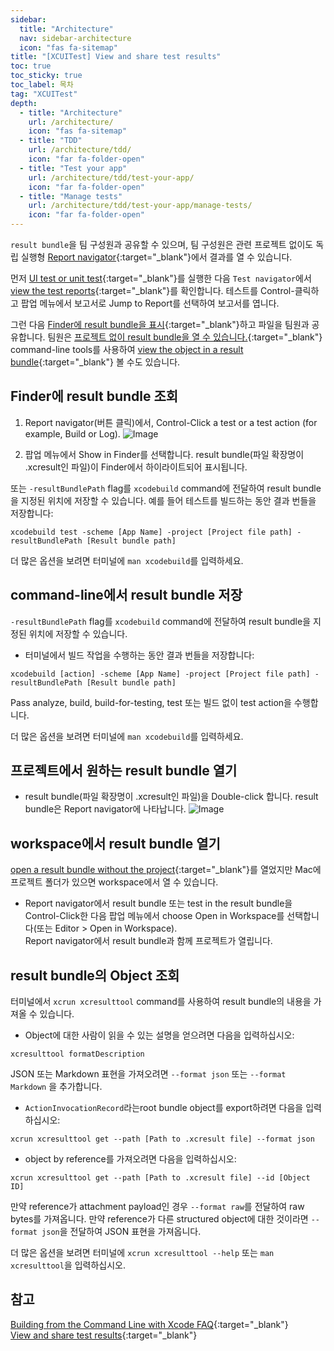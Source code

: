 ```yaml
---
sidebar:
  title: "Architecture"
  nav: sidebar-architecture
  icon: "fas fa-sitemap"
title: "[XCUITest] View and share test results"
toc: true
toc_sticky: true
toc_label: 목차
tag: "XCUITest"
depth:
  - title: "Architecture"
    url: /architecture/
    icon: "fas fa-sitemap"
  - title: "TDD"
    url: /architecture/tdd/
    icon: "far fa-folder-open"
  - title: "Test your app"
    url: /architecture/tdd/test-your-app/
    icon: "far fa-folder-open"
  - title: "Manage tests"
    url: /architecture/tdd/test-your-app/manage-tests/
    icon: "far fa-folder-open"
---
```

`result bundle`을 팀 구성원과 공유할 수 있으며, 팀 구성원은 관련 프로젝트 없이도 독립 실행형 [<i class="fas fa-link"></i> Report navigator](https://help.apple.com/xcode/mac/current/#/dev7bb5cf385){:target="_blank"}에서 결과를 열 수 있습니다.  

먼저 [<i class="fas fa-link"></i> UI test or unit test](https://help.apple.com/xcode/mac/current/#/dev42b289fbc?sub=devae9a50aac){:target="_blank"}를 실행한 다음 `Test navigator`에서 [<i class="fas fa-link"></i> view the test reports](https://help.apple.com/xcode/mac/current/#/devba2c7e1bc?sub=devae9a50aac){:target="_blank"}를 확인합니다. 테스트를 Control-클릭하고 팝업 메뉴에서 보고서로 Jump to Report를 선택하여 보고서를 엽니다.  

그런 다음 [<i class="fas fa-link"></i> Finder에 result bundle을 표시](https://help.apple.com/xcode/mac/current/#/devc38fc7392?sub=dev4b5be04e0){:target="_blank"}하고 파일을 팀원과 공유합니다. 팀원은 [<i class="fas fa-link"></i> 프로젝트 없이 result bundle을 열 수 있습니다.](https://help.apple.com/xcode/mac/current/#/devc38fc7392?sub=devae9a50aac){:target="_blank"} command-line tools를 사용하여 [<i class="fas fa-link"></i> view the object in a result bundle](https://help.apple.com/xcode/mac/current/#/devc38fc7392?sub=dev0fe9c3ea3){:target="_blank"} 볼 수도 있습니다.

## Finder에 result bundle 조회

1. Report navigator(버튼 클릭)에서, Control-Click a test or a test action (for example, Build or Log).
![Image](https://help.apple.com/xcode/mac/current/en.lproj/Art/rb_show_in_finder.png)  

2. 팝업 메뉴에서 Show in Finder를 선택합니다.
result bundle(파일 확장명이 .xcresult인 파일)이 Finder에서 하이라이트되어 표시됩니다.  

또는 `-resultBundlePath` flag를 `xcodebuild` command에 전달하여 result bundle을 지정된 위치에 저장할 수 있습니다. 예를 들어 테스트를 빌드하는 동안 결과 번들을 저장합니다:
```
xcodebuild test -scheme [App Name] -project [Project file path] -resultBundlePath [Result bundle path]
```
더 많은 옵션을 보려면 터미널에 `man xcodebuild`를 입력하세요.

## command-line에서 result bundle 저장
`-resultBundlePath` flag를 `xcodebuild` command에 전달하여 result bundle을 지정된 위치에 저장할 수 있습니다.

* 터미널에서 빌드 작업을 수행하는 동안 결과 번들을 저장합니다:  
```
xcodebuild [action] -scheme [App Name] -project [Project file path] -resultBundlePath [Result bundle path]
```
Pass analyze, build, build-for-testing, test 또는 빌드 없이 test action을 수행합니다.

더 많은 옵션을 보려면 터미널에 `man xcodebuild`를 입력하세요.

## 프로젝트에서 원하는 result bundle 열기
* result bundle(파일 확장명이 .xcresult인 파일)을 Double-click 합니다.
result bundle은 Report navigator에 나타납니다.
![Image](https://help.apple.com/xcode/mac/current/en.lproj/Art/rb_open_result_bundle.png)  

## workspace에서 result bundle 열기
[<i class="fas fa-link"></i> open a result bundle without the project](https://help.apple.com/xcode/mac/current/#/devc38fc7392?sub=devae9a50aac){:target="_blank"}를 열었지만 Mac에 프로젝트 폴더가 있으면 workspace에서 열 수 있습니다.
* Report navigator에서 result bundle 또는 test in the result bundle을 Control-Click한 다음 팝업 메뉴에서 choose Open in Workspace를 선택합니다(또는 Editor > Open in Workspace).  
Report navigator에서 result bundle과 함께 프로젝트가 열립니다.

## result bundle의 Object 조회
터미널에서 `xcrun xcresulttool` command를 사용하여 result bundle의 내용을 가져올 수 있습니다.

* Object에 대한 사람이 읽을 수 있는 설명을 얻으려면 다음을 입력하십시오:
```
xcresulttool formatDescription
```
JSON 또는 Markdown 표현을 가져오려면 `--format json` 또는 `--format Markdown` 을 추가합니다.

* `ActionInvocationRecord`라는root bundle object를 export하려면 다음을 입력하십시오:
```
xcrun xcresulttool get --path [Path to .xcresult file] --format json
```
* object by reference를 가져오려면 다음을 입력하십시오:
```
xcrun xcresulttool get --path [Path to .xcresult file] --id [Object ID]
```
만약 reference가 attachment payload인 경우 `--format raw`를 전달하여 raw bytes를 가져옵니다. 만약 reference가 다른 structured object에 대한 것이라면 `--format json`을 전달하여 JSON 표현을 가져옵니다.

더 많은 옵션을 보려면 터미널에 `xcrun xcresulttool --help` 또는 `man xcresulttool`을 입력하십시오.

 

## 참고
[<i class="fas fa-link"></i> Building from the Command Line with Xcode FAQ](https://developer.apple.com/library/archive/technotes/tn2339/_index.html){:target="_blank"}  
[<i class="fas fa-link"></i> View and share test results](https://help.apple.com/xcode/mac/current/#/devc38fc7392?sub=devae9a50aac){:target="_blank"}
